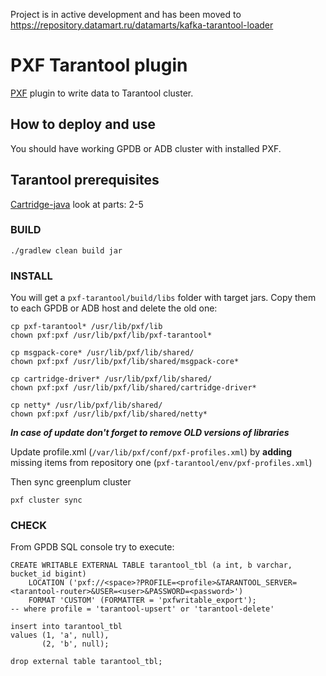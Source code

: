 Project is in active development and has been moved to https://repository.datamart.ru/datamarts/kafka-tarantool-loader

# PXF Tarantool plugin

[PXF](https://gpdb.docs.pivotal.io/6-8/pxf/overview_pxf.html) plugin to write data to Tarantool cluster.

## How to deploy and use

You should have working GPDB or ADB cluster with installed PXF.

## Tarantool prerequisites

[Cartridge-java](https://github.com/tarantool/cartridge-java) look at parts: 2-5

### BUILD

```shell script
./gradlew clean build jar
```

### INSTALL

You will get a `pxf-tarantool/build/libs` folder with target jars. Copy them to each GPDB or ADB host and delete the old one:

```shell script
cp pxf-tarantool* /usr/lib/pxf/lib
chown pxf:pxf /usr/lib/pxf/lib/pxf-tarantool*

cp msgpack-core* /usr/lib/pxf/lib/shared/
chown pxf:pxf /usr/lib/pxf/lib/shared/msgpack-core*

cp cartridge-driver* /usr/lib/pxf/lib/shared/
chown pxf:pxf /usr/lib/pxf/lib/shared/cartridge-driver*

cp netty* /usr/lib/pxf/lib/shared/
chown pxf:pxf /usr/lib/pxf/lib/shared/netty*
```

***In case of update don't forget to remove OLD versions of libraries***

Update profile.xml (`/var/lib/pxf/conf/pxf-profiles.xml`) by **adding** missing items from repository
one (`pxf-tarantool/env/pxf-profiles.xml`)

Then sync greenplum cluster

```shell script
pxf cluster sync
```

### CHECK

From GPDB SQL console try to execute:

```greenplum
CREATE WRITABLE EXTERNAL TABLE tarantool_tbl (a int, b varchar, bucket_id bigint)
    LOCATION ('pxf://<space>?PROFILE=<profile>&TARANTOOL_SERVER=<tarantool-router>&USER=<user>&PASSWORD=<password>')
    FORMAT 'CUSTOM' (FORMATTER = 'pxfwritable_export');
-- where profile = 'tarantool-upsert' or 'tarantool-delete'

insert into tarantool_tbl
values (1, 'a', null),
       (2, 'b', null);

drop external table tarantool_tbl;
```
